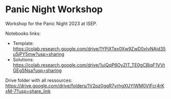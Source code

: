 # Panic Night Workshop

Workshop for the Panic Night 2023 at ISEP.

Notebooks links:
- Template: https://colab.research.google.com/drive/1YPiXTex0Xw9ZwD0xIvNAid35u5jPY5mw?usp=sharing 
- Solutions: https://colab.research.google.com/drive/1uiQqP6OyZIT_TE0gCBiqF1VVtGEgSNsa?usp=sharing 

Drive folder with all ressources:
https://drive.google.com/drive/folders/1V2pz0ggR7vrhgXUYIWM0VlFcr4rKxM-7?usp=share_link